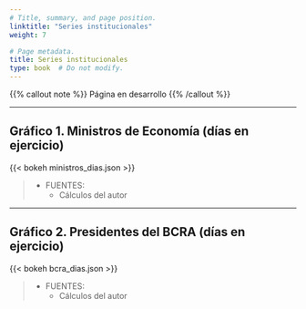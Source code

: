 ```yaml
---
# Title, summary, and page position.
linktitle: "Series institucionales"
weight: 7

# Page metadata.
title: Series institucionales
type: book  # Do not modify.
---
```


{{% callout note %}}
Página en desarrollo
{{% /callout %}}

---

## Gráfico 1. Ministros de Economía (días en ejercicio)

{{< bokeh ministros_dias.json >}}

> * FUENTES:
>   * Cálculos del autor

---

## Gráfico 2. Presidentes del BCRA (días en ejercicio)

{{< bokeh bcra_dias.json >}}

> * FUENTES:
>   * Cálculos del autor